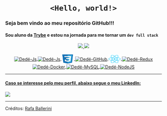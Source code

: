 <h1 align="center"><code >&lt;Hello, world!&gt;</code></h1>

### Seja bem vindo ao meu repositório GitHub!!!
#### Sou aluno da <a href="https://www.betrybe.com/">Trybe</a> e estou na jornada para me tornar um <code>dev full stack</code>

<div align="center">
  <a target="_blank" href="https://github.com/andremoraes98">
  <img height="180em" src="https://github-readme-stats.vercel.app/api?username=andremoraes98&show_icons=true&theme=github_dark&include_all_commits=true&count_private=true&locale=pt-br"/>
  <img height="180em" src="https://github-readme-stats.vercel.app/api/top-langs/?username=andremoraes98&layout=compact&langs_count=7&theme=github_dark&locale=pt-br"/>
</div>

 <div align="center" style="display: inline_block"><br>
  <img align="center" alt="Dedé-Js" height="30" width="40" src="https://cdn.jsdelivr.net/gh/devicons/devicon/icons/javascript/javascript-original.svg">
  <img align="center" alt="Dedé-Js" height="30" width="40" src="https://cdn.jsdelivr.net/gh/devicons/devicon/icons/html5/html5-original-wordmark.svg" />
  <img align="center" alt="Dedé-CSS" height="30" width="40" src="https://raw.githubusercontent.com/devicons/devicon/master/icons/css3/css3-original.svg">
  <img align="center" alt="Dedé-GitHub" height="30" width="40" src="https://cdn.jsdelivr.net/gh/devicons/devicon/icons/github/github-original.svg" />
  <img align="center" alt="Dedé-React" height="30" width="40" src="https://raw.githubusercontent.com/devicons/devicon/master/icons/react/react-original.svg">
  <img align="center" alt="Dedé-Redux" height="30" width="40" src="https://cdn.jsdelivr.net/gh/devicons/devicon/icons/redux/redux-original.svg">
  <img align="center" alt="Dedé-Docker" height="30" width="40" src="https://cdn.jsdelivr.net/gh/devicons/devicon/icons/docker/docker-plain-wordmark.svg">
  <img align="center" alt="Dedé-MySQL" height="30" width="40" src="https://cdn.jsdelivr.net/gh/devicons/devicon/icons/mysql/mysql-plain-wordmark.svg">
  <img align="center" alt="Dedé-NodeJS" height="30" width="40" src="https://cdn.jsdelivr.net/gh/devicons/devicon/icons/nodejs/nodejs-original.svg">
</div>

 ---
 
 #### Caso se interesse pelo meu perfil, abaixo segue o meu LinkedIn:

<div> 
  <a align="center" style="display: inline_block" href="https://www.linkedin.com/in/moraesandre/" target="_blank"><img align="center" src="https://img.shields.io/badge/-LinkedIn-%230077B5?style=for-the-badge&logo=linkedin&logoColor=white" target="_blank"></a> 
</div>
 
 ---
 
 <p> Créditos: <a href="https://github.com/rafaballerini">Rafa Ballerini</a></p>
